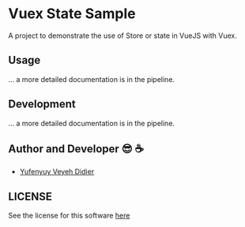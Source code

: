 # Vuex State Sample

A project to demonstrate the use of Store or state in VueJS with Vuex.

## Usage

... a more detailed documentation is in the pipeline.

## Development

... a more detailed documentation is in the pipeline.

## Author and Developer :sunglasses: :coffee:

- [Yufenyuy Veyeh Didier](https://github.com/yveyeh)

## LICENSE

See the license for this software [here]()